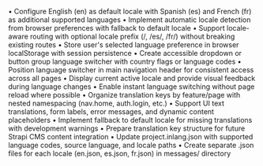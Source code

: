 • Configure English (en) as default locale with Spanish (es) and French (fr) as additional supported languages
• Implement automatic locale detection from browser preferences with fallback to default locale
• Support locale-aware routing with optional locale prefix (/, /es/, /fr/) without breaking existing routes
• Store user's selected language preference in browser localStorage with session persistence
• Create accessible dropdown or button group language switcher with country flags or language codes
• Position language switcher in main navigation header for consistent access across all pages
• Display current active locale and provide visual feedback during language changes
• Enable instant language switching without page reload where possible
• Organize translation keys by feature/page with nested namespacing (nav.home, auth.login, etc.)
• Support UI text translations, form labels, error messages, and dynamic content placeholders
• Implement fallback to default locale for missing translations with development warnings
• Prepare translation key structure for future Strapi CMS content integration
• Update project.inlang.json with supported language codes, source language, and locale paths
• Create separate .json files for each locale (en.json, es.json, fr.json) in messages/ directory